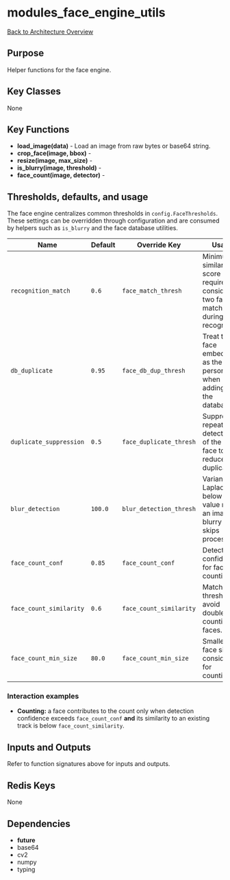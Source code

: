 # modules_face_engine_utils
[Back to Architecture Overview](../README.md)

## Purpose
Helper functions for the face engine.

## Key Classes
None

## Key Functions
- **load_image(data)** - Load an image from raw bytes or base64 string.
- **crop_face(image, bbox)** -
- **resize(image, max_size)** -
- **is_blurry(image, threshold)** -
- **face_count(image, detector)** -

## Thresholds, defaults, and usage
The face engine centralizes common thresholds in `config.FaceThresholds`.
These settings can be overridden through configuration and are consumed by
helpers such as `is_blurry` and the face database utilities.

| Name | Default | Override Key | Usage |
| ---- | ------- | ------------ | ----- |
| `recognition_match` | `0.6` | `face_match_thresh` | Minimum similarity score required to consider two faces a match during recognition. |
| `db_duplicate` | `0.95` | `face_db_dup_thresh` | Treat two face embeddings as the same person when adding to the database. |
| `duplicate_suppression` | `0.5` | `face_duplicate_thresh` | Suppress repeated detections of the same face to reduce duplicates. |
| `blur_detection` | `100.0` | `blur_detection_thresh` | Variance of Laplacian below this value marks an image as blurry and skips processing. |
| `face_count_conf` | `0.85` | `face_count_conf` | Detection confidence for face counting. |
| `face_count_similarity` | `0.6` | `face_count_similarity` | Match threshold to avoid double-counting faces. |
| `face_count_min_size` | `80.0` | `face_count_min_size` | Smallest face size considered for counting. |

### Interaction examples
- **Counting:** a face contributes to the count only when detection confidence
  exceeds `face_count_conf` **and** its similarity to an existing track is
  below `face_count_similarity`.

## Inputs and Outputs
Refer to function signatures above for inputs and outputs.

## Redis Keys
None

## Dependencies
- __future__
- base64
- cv2
- numpy
- typing
